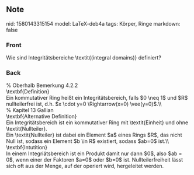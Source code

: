 ## Note
nid: 1580143315154
model: LaTeX-deb4a
tags: Körper, Ringe
markdown: false

### Front
Wie sind Integritätsbereiche \textit{(integral domains)} definiert?

### Back
<div>% Oberhalb Bemerkung 4.2.2</div><div>
</div><div>\textbf{Definition}</div><div>
</div><div>Ein kommutativer Ring heißt ein Integritätsbereich, falls $0 \neq 1$ und $R$ nullteilerfrei ist, d.h. $x \cdot y=0 \Rightarrow(x=0) \vee(y=0)$.\\
</div><div>
</div><div><span>% Kapitel 13 Gallian </span></div><div>
</div><div>\textbf{Alternative Definition}</div><div>
</div><div>Ein Integritätsbereich ist ein kommutativer Ring mit \textit{Einheit} und ohne \textit{<span>Nullteiler</span><span>}.</span></div><div><div>
</div><div>Ein \textit{Nullteiler} ist dabei ein Element $a$ eines Rings $R$, das nicht Null ist, sodass ein Element $b \in R$ existiert, sodass $ab=0$ ist.\\</div><div>
</div></div><div><span>\textbf{Intutition}</span></div><div>
</div><div>In einem Integriätsbereich ist ein Produkt damit nur dann $0$, also $ab = 0$, wenn einer der Faktoren $a=0$ oder $b=0$ ist. Nullteilerfreiheit lässt sich oft aus der Menge, auf der operiert wird, hergeleitet werden.</div>
